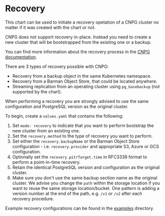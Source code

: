 Recovery
========

This chart can be used to initiate a recovery opetation of a CNPG cluster no matter if it was created with the chart or not.

CNPG does not support recovery in-place. Instead you need to create a new cluster that will be bootstrapped from the existing one or a backup.

You can find more information about the recovery process in the [CNPG documentation](https://cloudnative-pg.io/documentation/current/backup_recovery).

There are 3 types of recovery possible with CNPG:
* Recovery from a backup object in the same Kubernetes namespace.
* Recovery from a Barman Object Store, that could be located anywhere.
* Streaming replication from an operating cluster using `pg_basebackup` (not supported by the chart).

When performing a recovery you are strongly advised to use the same configuration and PostgreSQL version as the original cluster.

To begin, create a `values.yaml` that contains the following:

1. Set `mode: recovery` to indicate that you want to perform bootstrap the new cluster from an existing one.
2. Set the `recovery.method` to the type of recovery you want to perform.
3. Set either the `recovery.backupName` or the Barman Object Store configuration - i.e. `recovery.provider` and appropriate S3, Azure or GCS configuration.
4. Optionally set the `recovery.pitrTarget.time` in RFC3339 format to perform a point-in-time recovery.
4. Retain the identical PostgreSQL version and configuration as the original cluster.
5. Make sure you don't use the same backup section name as the original cluster. We advise you change the `path` within the storage location if you want to reuse the same storage location/bucket.
    One pattern is adding a version number at the end of the path, e.g. `/v1` or `/v2` after each recovery procedure.

Example recovery configurations can be found in the [examples](../examples) directory.
